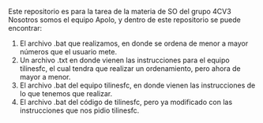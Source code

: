 Este repositorio es para la tarea de la materia de SO del grupo 4CV3
Nosotros somos el equipo Apolo, y dentro de este repositorio se puede encontrar:
1. El archivo .bat que realizamos, en donde se ordena de menor a mayor números que el usuario mete.
2. Un archivo .txt en donde vienen las instrucciones para el equipo tilinesfc, el cual tendra que realizar un ordenamiento, pero ahora de mayor a menor.
3. El archivo .bat del equipo tilinesfc, en donde vienen las instrucciones de lo que tenemos que realizar.
4. El archivo .bat del código de tilinesfc, pero ya modificado con las instrucciones que nos pidio tilinesfc.
